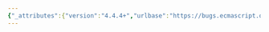 ```yaml
---
{"_attributes":{"version":"4.4.4+","urlbase":"https://bugs.ecmascript.org/","maintainer":"dherman@mozilla.com"},"bug":{"bug_id":2081,"creation_ts":"2013-10-27 13:55:00 -0700","short_desc":"9.2.5 ResolveLocale: Non-simple type in unicode locale extension not handled","delta_ts":"2016-02-11 09:49:22 -0800","product":"Internationalization - ECMA-402","component":"Specification","version":"Edition 2.0 drafts","rep_platform":"All","op_sys":"All","bug_status":"RESOLVED","resolution":"FIXED","priority":"Normal","bug_severity":"normal","everconfirmed":true,"reporter":{"uid":"andrebargull","name":"André Bargull"},"assigned_to":{"uid":"ecmascriptbugs","name":"Norbert"},"long_desc":[{"commentid":6002,"comment_count":0,"who":{"uid":"andrebargull","name":"André Bargull"},"bug_when":"2013-10-27 13:55:14 -0700","thetext":"Per http://unicode.org/reports/tr35/#Unicode_locale_identifier:\n\n> keyword  ::=  key [sep type]\n> key  ::=  2alphanum\n> type  ::=  3*8alphanum *(sep 3*8alphanum)\n\n\nBut 9.2.5 ResolveLocale steps 11.g.1.* only seem to handle the case when `type` is just `3*8alphanum`.\n\ntest case:\nnew Intl.DateTimeFormat(\"en-u-ca-ethiopic-amete-alem\").resolvedOptions().calendar\n\nThis returns just \"ethiopic\" but I'd expect either \"ethiopic-amete-alem\" or \"ethioaa\". \n\nThis is also visible with the newly introduced \"islamic-*\" calendar variations from CLDR 24 which are all reduced to \"islamic\"."},{"commentid":14918,"comment_count":1,"who":{"uid":"andrebargull","name":"André Bargull"},"bug_when":"2016-02-11 09:49:22 -0800","thetext":"Fixed in https://github.com/tc39/ecma402/commit/7cb955c1f6bf00c4e218c6b87ee247a0e320187e"}]}}
---
```

